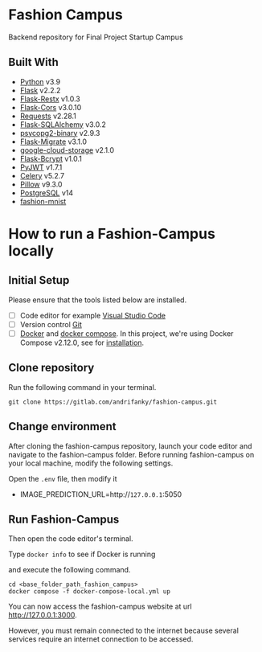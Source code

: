 # Fashion Campus

Backend repository for Final Project Startup Campus

## Built With

- [Python](https://www.python.org/) v3.9
- [Flask](https://flask.palletsprojects.com/en/2.2.x/) v2.2.2
- [Flask-Restx](https://flask-restx.readthedocs.io/en/latest/) v1.0.3
- [Flask-Cors](https://flask-cors.readthedocs.io/en/latest/) v3.0.10
- [Requests](https://requests.readthedocs.io/en/latest/) v2.28.1
- [Flask-SQLAlchemy](https://flask-sqlalchemy.palletsprojects.com/en/3.0.x/) v3.0.2
- [psycopg2-binary](https://www.psycopg.org/docs/) v2.9.3
- [Flask-Migrate](https://flask-migrate.readthedocs.io/en/latest/) v3.1.0
- [google-cloud-storage](https://cloud.google.com/storage/docs/reference/libraries#client-libraries-install-python) v2.1.0
- [Flask-Bcrypt](https://flask-bcrypt.readthedocs.io/en/1.0.1/) v1.0.1
- [PyJWT](https://pyjwt.readthedocs.io/en/stable/) v1.7.1
- [Celery](https://docs.celeryq.dev/en/stable/getting-started/introduction.html) v5.2.7
- [Pillow](https://pillow.readthedocs.io/en/stable/) v9.3.0
- [PostgreSQL](https://www.postgresql.org/) v14
- [fashion-mnist](https://github.com/rizanqardafil/fashion-mnist)

# How to run a Fashion-Campus locally

## Initial Setup

Please ensure that the tools listed below are installed.

- [ ] Code editor for example [Visual Studio Code](https://code.visualstudio.com/)
- [ ] Version control [Git](https://git-scm.com/)
- [ ] [Docker](https://www.docker.com/) and [docker compose](https://docs.docker.com/compose/). In this project, we're using Docker Compose v2.12.0, see for [installation](https://docs.docker.com/compose/install/linux/#install-the-plugin-manually).

## Clone repository

Run the following command in your terminal.

```
git clone https://gitlab.com/andrifanky/fashion-campus.git
```

## Change environment

After cloning the fashion-campus repository, launch your code editor and navigate to the fashion-campus folder. Before running fashion-campus on your local machine, modify the following settings.

Open the `.env` file, then modify it
- IMAGE_PREDICTION_URL=http://`127.0.0.1`:5050

## Run Fashion-Campus

Then open the code editor's terminal.

Type `docker info` to see if Docker is running

and execute the following command.

```
cd <base_folder_path_fashion_campus>
docker compose -f docker-compose-local.yml up
```

You can now access the fashion-campus website at url http://127.0.0.1:3000.

However, you must remain connected to the internet because several services require an internet connection to be accessed.
